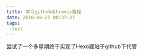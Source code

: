 ```yaml
---
title: 学习github与travis路程
date: 2016-06-21 00:37:37
tags:
 -test
---
```

尝试了一个多星期终于实现了Hexo建站于github下代管
